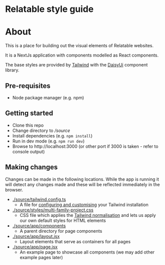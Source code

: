 # Relatable style guide

# About

This is a place for building out the visual elements of Relatable websites. 

It is a NextJs application with components modelled as React components.

The base styles are provided by [Tailwind](https://tailwindcss.com/) with the [DaisyUi](https://daisyui.com/) component library. 

## Pre-requisites

- Node package manager (e.g. npm)

## Getting started

- Clone this repo
- Change directory to _/source_
- Install dependencies (e.g. `npm install`)
- Run in dev mode (e.g. `npm run dev`)
- Browse to http://localhost:3000 (or other port if 3000 is taken - refer to console output)

## Making changes

Changes can be made in the following locations. While the app is running it will detect any changes made and these will be reflected immediately in the browser.

- [./source/tailwind.config.ts](./source/tailwind.config.ts)
    - A file for [configuring and customising](https://tailwindcss.com/docs/configuration) your Tailwind installation
- [./source/styles/multi-family-project.css](./source/styles/multi-family-project.css) 
    - CSS file which applies the [Tailwind normalisation](https://tailwindcss.com/docs/preflight) and lets us apply our own default styles for HTML elements
- [./source/app/components](./source/app/components)
    - A parent directory for page components
- [./source/app/layout.jsx](./source/app/layout.jsx)
    - Layout elements that serve as containers for all pages
- [./source/app/page.jsx](./source/app/page.jsx)
    - An example page to showcase all components (we may add other example pages later)
